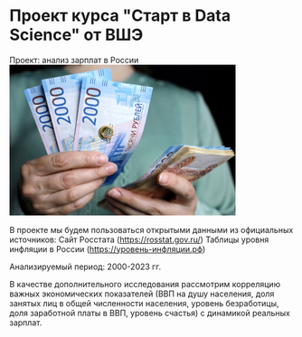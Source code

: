 # Проект курса "Старт в Data Science" от ВШЭ

Проект: анализ зарплат в России
<img width="400px" src="image.jpg"/>

В проекте мы будем пользоваться открытыми данными из официальных источников:
Сайт Росстата (https://rosstat.gov.ru/)
Таблицы уровня инфляции в России (https://уровень-инфляции.рф)

Анализируемый период: 2000-2023 гг.

В качестве дополнительного исследования рассмотрим корреляцию важных экономических показателей (ВВП на душу населения, доля занятых лиц в общей численности населения, уровень безработицы, доля заработной платы в ВВП, уровень счастья) с динамикой реальных зарплат. 
